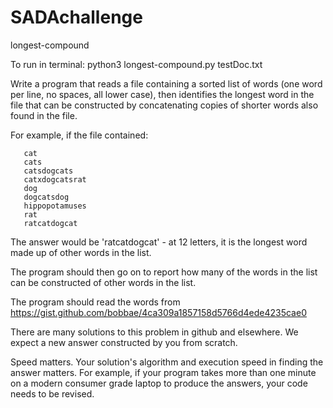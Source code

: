 # SADAchallenge
longest-compound

To run in terminal: python3 longest-compound.py testDoc.txt

Write a program that reads a file containing a sorted list of words (one word per line, no spaces, all lower case), then identifies the longest word in the file that can be constructed by concatenating copies of shorter words also found in the file.

For example, if the file contained:

       cat
       cats
       catsdogcats
       catxdogcatsrat
       dog
       dogcatsdog
       hippopotamuses
       rat
       ratcatdogcat

The answer would be 'ratcatdogcat' - at 12 letters, it is the longest word made up of other words in the list.

The program should then go on to report how many of the words in the list can be constructed of other words in the list.

The program should read the words from https://gist.github.com/bobbae/4ca309a1857158d5766d4ede4235cae0

There are many solutions to this problem in github and elsewhere. We expect a new answer constructed by you from scratch.

Speed matters. Your solution's algorithm and execution speed in finding the answer matters. For example, if your program takes more than one minute on a modern consumer grade laptop to produce the answers, your code needs to be revised.

